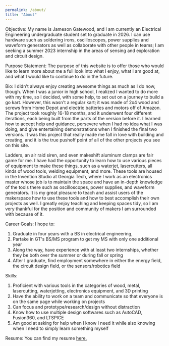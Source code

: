 ```yaml
---
permalink: /about/
title: "About"
---
```


Objective:
My name is Jameson Gatewood, and I am currently an Electrical Engineering undergraduate student set to graduate in 2026. I can use hardware such as soldering irons, oscilloscopes, power supplies and waveform generators as well as collaborate with other people in teams; I am seeking a summer 2023 internship in the areas of sensing and exploration and circuit design.

Purpose Statement:
The purpose of this website is to offer those who would like to learn more about me a full look into what I enjoy, what I am good at, and what I would like to continue to do in the future.

Bio:
I didn't always enjoy creating awesome things as much as I do now, though. When I was a junior in high school, I realized I wanted to do more with my time, so I decided, with some help, to set out on a journey to build a go kart. However, this wasn't a regular kart; it was made of 2x4 wood and screws from Home Depot and electric batteries and motors off of Amazon. The project took roughly 16-18 months, and it underwent four different iterations, each being built from the parts of the version before it. I learned how to accept help and guidance, persevere when I had no idea what I was doing, and give entertaining demonstrations when I finished the final two versions. It was this project that really made me fall in love with building and creating, and it is the true pushoff point of all of the other projects you see on this site.

Ladders, an air raid siren, and even makeshift aluminum clamps are fair game for me. I have had the opportunity to learn how to use various pieces of equipment to make these things, such as a waterjet, lasercutters, all kinds of wood tools, welding equipment, and more. These tools are housed in the Invention Studio at Georgia Tech, where I work as an electronics master whose job is to maintain the space and have an in-depth knowledge of the tools there such as oscilloscopes, power supplies, and waveform generators. It is my great pleasure to teach and assist users of the makerspace how to use these tools and how to best accomplish their own projects as well. I greatly enjoy teaching and keeping spaces tidy, so I am very thankful for the position and community of makers I am surrounded with because of it.

Career Goals:
I hope to:
1. Graduate in four years with a BS in electrical engineering,
2. Partake in GT's BS/MS program to get my MS with only one additional year
3. Along the way, have experience with at least two internships, whether they be both over the summer or during fall or spring
4. After I graduate, find employment somewhere in either the energy field, the circuit design field, or the sensors/robotics field

Skills:
1. Proficient with various tools in the categories of wood, metal, lasercutting, waterjetting, electronics equipment, and 3D printing
2. Have the ability to work on a team and communicate so that everyone is on the same page while working on projects
3. Can focus and prototype/research/design without distraction
4. Know how to use multiple design softwares such as AutoCAD, Fusion360, and LTSPICE
5. Am good at asking for help when I know I need it while also knowing when I need to simply learn something myself

Resume:
You can find my resume [here.](/assets/OfficialECEResume.pdf)

